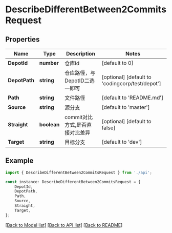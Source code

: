 # DescribeDifferentBetween2CommitsRequest


## Properties

Name | Type | Description | Notes
------------ | ------------- | ------------- | -------------
**DepotId** | **number** | 仓库Id | [default to 0]
**DepotPath** | **string** | 仓库路径，与DepotID二选一即可 | [optional] [default to 'codingcorp/test/depot']
**Path** | **string** | 文件路径 | [default to 'README.md']
**Source** | **string** | 源分支 | [default to 'master']
**Straight** | **boolean** | commit对比方式,是否直接对比差异 | [optional] [default to false]
**Target** | **string** | 目标分支 | [default to 'dev']

## Example

```typescript
import { DescribeDifferentBetween2CommitsRequest } from './api';

const instance: DescribeDifferentBetween2CommitsRequest = {
    DepotId,
    DepotPath,
    Path,
    Source,
    Straight,
    Target,
};
```

[[Back to Model list]](../README.md#documentation-for-models) [[Back to API list]](../README.md#documentation-for-api-endpoints) [[Back to README]](../README.md)
